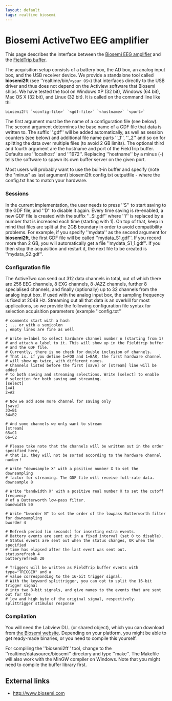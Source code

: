 ```yaml
---
layout: default
tags: realtime biosemi
---
```


# Biosemi ActiveTwo EEG amplifier

This page describes the interface between the [Biosemi EEG amplifier](http://www.biosemi.com) and the [FieldTrip buffer](/buffer).

The acquisition setup consists of a battery box, the AD box, an analog input box, and the USB receiver device.  We provide a standalone tool called **biosemi2ft** (see ''realtime/bin/`<your OS>`) that interfaces directly to the USB driver and thus does not depend on the Actiview software that Biosemi ships. We have tested the tool on Windows XP (32 bit), Windows (64 bit), Mac OS X (32 bit), and Linux (32 bit).  It is called on the command line like thi

    biosemi2ft `<config-file>` `<gdf-file>` `<hostname>` `<port>`
    
The first argument must be the name of a configuration file (see below). The second argument determines the base name of a GDF file that data is written to. The suffix ''.gdf'' will be added automatically, as well as session counters (see below) and additional file name parts ''_1'', ''_2'' and so on for splitting the data over multiple files (to avoid 2 GB limits). The optional third and fourth argument are the hostname and port of the FieldTrip buffer. Defaults are ''localhost'' and ''1972''. Replacing ''hostname'' by a minus (-) tells the software to spawn its own buffer server on the given port.

Most users will probably want to use the built-in buffer and specify (note the "minus" as last argument)
    biosemi2ft config.txt outputfile -
where the config.txt has to match your hardware.

### Sessions

In the current implementation, the user needs to press ''S'' to start saving to the GDF file, and ''D'' to disable it again. Every time saving is re-enabled, 
a new GDF file is created with the suffix ''_Si.gdf'' where ''i'' is replaced by a number that is increased each time (starting with 1). On top of that, 
keep in mind that files are split at the 2GB boundary in order to avoid compatibility problems. For example, if you specify ''mydata'' as the second 
argument for **biosemi2ft**, the first GDF file will be called ''mydata_S1.gdf''. If you record more than 2 GB, you will automatically get a file 
''mydata_S1_1.gdf''. If you then stop the acquisition and restart it, the next file to be created is ''mydata_S2.gdf''.

### Configuration file

The ActiveTwo can send out 312 data channels in total, out of which there are 256 EEG channels, 8 EXG channels, 8 JAZZ channels, further 8 specialised channels, and finally (optionally) up to 32 channels from the analog input box. If used with the analog input box, the sampling frequency is fixed at 2048 Hz. Streaming out all that data is an overkill for most applications, so we provide the following configuration file syntax for selection acquisition parameters (example ''config.txt''

	
	# comments start with a hash
	; ... or with a semicolon
	; empty lines are fine as well
	
	# Write n=label to select hardware channel number n (starting from 1)
	# and attach a label to it. This will show up in the Fieldtrip buffer
	# and the GDF file.
	# Currently, there is no check for double inclusion of channels.
	# That is, if you define 1=FOO and 1=BAR, the first hardware channel
	# will show up twice, with different names.
	# Channels listed before the first [save] or [stream] line will be added
	# to both saving and streaming selections. Write [select] to enable 
	# selection for both saving and streaming.
	[select]
	1=A1
	2=A2
	
	# Now we add some more channel for saving only
	[save]
	33=B1
	34=B2
	
	# And some channels we only want to stream
	[stream]
	65=C1
	66=C2
	
	# Please take note that the channels will be written out in the order specified here,
	# that is, they will not be sorted according to the hardware channel number!
	
	# Write "downsample X" with a positive number X to set the downsampling
	# factor for streaming. The GDF file will receive full-rate data.
	downsample 8
	
	# Write "bandwidth X" with a positive real number X to set the cutoff frequency
	# of a Butterworth low-pass filter.
	bandwidth 50
	
	# Write "bworder N" to set the order of the lowpass Butterworth filter for downsampling
	bworder 4
	
	# Refresh period (in seconds) for inserting extra events. 
	# Battery events are sent out in a fixed interval (set 0 to disable).
	# Status events are sent out when the status changes, OR when the specified
	# time has elapsed after the last event was sent out.
	statusrefresh 4
	batteryrefresh 20
	
	# Triggers will be written as FieldTrip buffer events with type="TRIGGER" and a
	# value corresponding to the 16-bit trigger signal.
	# With the keyword splittrigger, you can opt to split the 16-bit trigger signal
	# into two 8-bit signals, and give names to the events that are sent out for the
	# low and high byte of the original signal, respectively.
	splittrigger stimulus response

### Compilation

You will need the Labview DLL (or shared object), which you can download from [the Biosemi website](http://www.biosemi.com/download.htm).
Depending on your platform, you might be able to get ready-made binaries, or you need to compile this yourself.

For compiling the ''biosemi2ft'' tool, change to the ''realtime/datasource/biosemi'' directory and type ''make''. The Makefile will 
also work with the MinGW compiler on Windows. Note that you might need to compile the buffer library first.

## External links

*  http://www.biosemi.com
